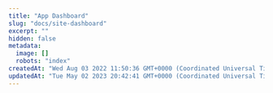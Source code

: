 ```yaml
---
title: "App Dashboard"
slug: "docs/site-dashboard"
excerpt: ""
hidden: false
metadata: 
  image: []
  robots: "index"
createdAt: "Wed Aug 03 2022 11:50:36 GMT+0000 (Coordinated Universal Time)"
updatedAt: "Tue May 02 2023 20:42:41 GMT+0000 (Coordinated Universal Time)"
---
```

